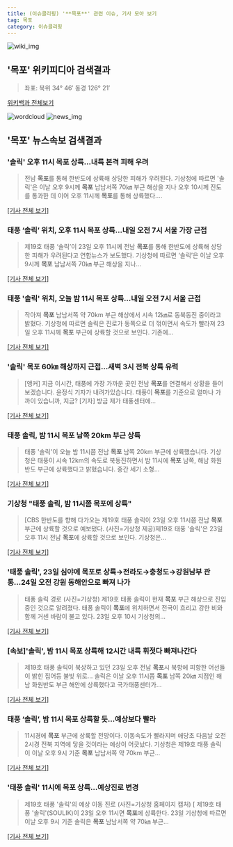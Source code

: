 ```yaml
---
title: (이슈클리핑) '**목포**' 관련 이슈, 기사 모아 보기
tag: 목포
category: 이슈클리핑
---
```

![wiki_img](https://user-images.githubusercontent.com/42597476/44503234-41136a80-a6d0-11e8-9071-6fc6418eafe4.png)
## **'**목포**'** 위키피디아 검색결과
>좌표: 북위 34° 46′ 동경 126° 21′

<a href="https://ko.wikipedia.org/wiki/목포" target="_blank">위키백과 전체보기</a>

![wordcloud](https://s3.ap-northeast-2.amazonaws.com/lyrics101-wordcloud/2018-08-23-1535034998.png)
![news_img](https://user-images.githubusercontent.com/42597476/44507050-1206f400-a6e4-11e8-8d98-7ffbfebb353f.png)
## **'**목포**'** 뉴스속보 검색결과
### '솔릭' 오후 11시 **목포** 상륙…내륙 본격 피해 우려

>전남 **목포**를 통해 한반도에 상륙해 상당한 피해가 우려된다. 기상청에 따르면 '솔릭'은 이날 오후 9시께 **목포** 남남서쪽 70㎞ 부근 해상을 지나 오후 10시께 진도를 통과한 데 이어 오후 11시께 **목포**를 통해 상륙했다....

[[기사 전체 보기]](http://app.yonhapnews.co.kr/YNA/Basic/SNS/r.aspx?c=AKR20180823179900004&did=1195m)

### 태풍 ‘솔릭’ 위치, 오후 11시 **목포** 상륙…내일 오전 7시 서울 가장 근접

>제19호 태풍 ‘솔릭’이 23일 오후 11시께 전남 **목포**를 통해 한반도에 상륙해 상당한 피해가 우려된다고 연합뉴스가 보도했다. 기상청에 따르면 ‘솔릭’은 이날 오후 9시께 **목포** 남남서쪽 70㎞ 부근 해상을 지나...

[[기사 전체 보기]](http://sports.khan.co.kr/news/sk_index.html?art_id=201808232306003&sec_id=560101&pt=nv)

### 태풍 '솔릭' 위치, 오늘 밤 11시 **목포** 상륙…내일 오전 7시 서울 근접

>작아져 **목포** 남남서쪽 약 70km 부근 해상에서 시속 12㎞로 동북동진 중이라고 밝혔다. 기상청에 따르면 솔릭은 진로가 동쪽으로 더 꺾이면서 속도가 빨라져 23일 오후 11시께 **목포** 부근에 상륙할 것으로 보인다. 기존에...

[[기사 전체 보기]](http://www.inews24.com/php/news_view.php?g_serial=1119803&g_menu=050300&rrf=nv)

### '솔릭' **목포** 60㎞ 해상까지 근접…새벽 3시 전북 상륙 유력

>[앵커] 지금 이시간, 태풍에 가장 가까운 곳인 전남 **목포**를 연결해서 상황을 들어보겠습니다. 윤정식 기자가 내려가있습니다. 태풍이 **목포**를 기준으로 얼마나 가까이 있습니까, 지금? [기자] 방금 제가 태풍센터에...

[[기사 전체 보기]](http://news.jtbc.joins.com/html/397/NB11685397.html)

### 태풍 솔릭, 밤 11시 **목포** 남쪽 20km 부근 상륙

>태풍 '솔릭'이 오늘 밤 11시쯤 전남 **목포** 남쪽 20km 부근에 상륙했습니다. 기상청은 태풍이 시속 12km의 속도로 북동진하면서 밤 11시에 **목포** 남쪽, 해남 화원 반도 부근에 상륙했다고 밝혔습니다. 중간 세기 소형...

[[기사 전체 보기]](http://www.ytn.co.kr/_ln/0108_201808232326098279)

### 기상청 "태풍 솔릭, 밤 11시쯤 **목포**에 상륙"

>[CBS 한반도를 향해 다가오는 제19호 태풍 솔릭이 23일 오후 11시쯤 전남 **목포** 부근에 상륙할 것으로 예보됐다. (사진=기상청 제공)제19호 태풍 '솔릭'은 23일 오후 11시 전남 **목포**에 상륙할 것으로 보인다. 기상청은...

[[기사 전체 보기]](http://www.nocutnews.co.kr/news/5020199)

### '태풍 솔릭', 23일 심야에 **목포**로 상륙→전라도→충청도→강원남부 관통...24일 오전 강원 동해안으로 빠져 나가

>태풍 솔릭 경로 (사진=기상청) 제19호 태풍 솔릭이 현재 **목포** 부근 해상으로 진입 중인 것으로 알려졌다. 태풍 솔릭이 **목포**에 위치하면서 전국이 흐리고 강한 비와 함께 거센 바람이 불고 있다. 23일 오후 10시 기상청의...

[[기사 전체 보기]](http://news.hankyung.com/article/201808232124I)

### [속보]'솔릭', 밤 11시 **목포** 상륙해 12시간 내륙 휘젓다 빠져나간다

>제19호 태풍 솔릭이 북상하고 있던 23일 오후 전남 **목포**시 북항에 피항한 어선들이 밝힌 집어등 불빛 위로... 솔릭은 이날 오후 11시쯤 **목포** 남쪽 20㎞ 지점인 해남 화원반도 부근 해안에 상륙했다고 국가태풍센터가...

[[기사 전체 보기]](http://news.khan.co.kr/kh_news/khan_art_view.html?artid=201808232255001&code=940100)

### 태풍 ‘솔릭’, 밤 11시 **목포** 상륙할 듯…예상보다 빨라

>11시경에 **목포** 부근에 상륙할 전망이다. 이동속도가 빨라지며 애당초 다음날 오전 2시경 전북 지역에 닿을 것이라는 예상이 어긋났다. 기상청은 제19호 태풍 솔릭이 이날 오후 9시 기준 **목포** 남남서쪽 약 70km 부근...

[[기사 전체 보기]](http://www.kukinews.com/news/article.html?no=579063)

### '태풍 솔릭' 11시에 **목포** 상륙…예상진로 변경

>제19호 태풍 '솔릭'의 예상 이동 진로 (사진=기상청 홈페이지 캡처) [ 제19호 태풍 '솔릭'(SOULIK)이 23일 오후 11시면 **목포**에 상륙한다. 23일 기상청에 따르면 이날 오후 9시 기준 솔릭은 **목포** 남남서쪽 약 70㎞ 부근...

[[기사 전체 보기]](http://view.asiae.co.kr/news/view.htm?idxno=2018082322581847100)


